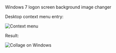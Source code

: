 Windows 7 logon screen background image changer

Desktop context menu entry:

![Context menu](http://if.pw.edu.pl/~ludwik/loginscreen_contextmenu.png)

Result:

![Collage on Windows](http://if.pw.edu.pl/~ludwik/loginscreen.png)